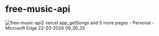 ﻿# free-music-api
![free-music-api2 vercel app_getSongs and 5 more pages - Personal - Microsoft​ Edge 22-03-2024 09_30_35](https://github.com/kiranugale2o/free-music-api/assets/141510294/5d2abe7a-770f-408e-9221-19f31d917360)
